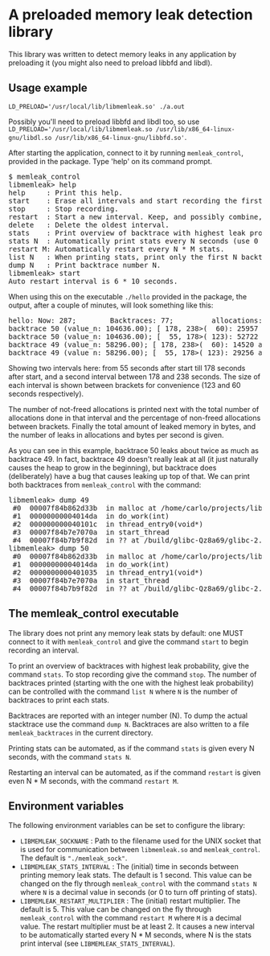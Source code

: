 # A preloaded memory leak detection library

This library was written to detect memory leaks in any application
by preloading it (you might also need to preload libbfd and libdl).

## Usage example

`LD_PRELOAD='/usr/local/lib/libmemleak.so' ./a.out`

Possibly you'll need to preload libbfd and libdl too, so use `LD_PRELOAD='/usr/local/lib/libmemleak.so /usr/lib/x86_64-linux-gnu/libdl.so /usr/lib/x86_64-linux-gnu/libbfd.so'`.

After starting the application, connect to it by running `memleak_control`,
provided in the package. Type 'help' on its command prompt.

<pre>
$ memleak_control
libmemleak> help
help     : Print this help.
start    : Erase all intervals and start recording the first interval.
stop     : Stop recording.
restart  : Start a new interval. Keep, and possibly combine, previous intervals.
delete   : Delete the oldest interval.
stats    : Print overview of backtrace with highest leak probability.
stats N  : Automatically print stats every N seconds (use 0 to turn off).
restart M: Automatically restart every N * M stats.
list N   : When printing stats, print only the first N backtraces.
dump N   : Print backtrace number N.
libmemleak> start
Auto restart interval is 6 * 10 seconds.
</pre>

When using this on the executable `./hello` provided in the package,
the output, after a couple of minutes, will look something like this:

<pre>
hello: Now: 287;        Backtraces: 77;         allocations: 650036;    total memory: 83,709,180 bytes.
backtrace 50 (value_n: 104636.00); [ 178, 238>(  60): 25957 allocations (1375222 total,  1.9%), size 3311982; 432.62 allocations/s, 55199 bytes/s
backtrace 50 (value_n: 104636.00); [  55, 178>( 123): 52722 allocations (2793918 total,  1.9%), size 6734135; 428.63 allocations/s, 54749 bytes/s
backtrace 49 (value_n: 58296.00); [ 178, 238>(  60): 14520 allocations (1382814 total,  1.1%), size 1860716; 242.00 allocations/s, 31011 bytes/s
backtrace 49 (value_n: 58296.00); [  55, 178>( 123): 29256 allocations (2794155 total,  1.0%), size 3744938; 237.85 allocations/s, 30446 bytes/s
</pre>

Showing two intervals here: from 55 seconds after start till 178 seconds after start,
and a second interval between 178 and 238 seconds. The size of each interval is
shown between brackets for convenience (123 and 60 seconds respectively).

The number of not-freed allocations is printed next with the total number
of allocations done in that interval and the percentage of non-freed
allocations between brackets. Finally the total amount of leaked memory
in bytes, and the number of leaks in allocations and bytes per second
is given.

As you can see in this example, backtrace 50 leaks about twice as much as backtrace 49.
In fact, backtrace 49 doesn't really leak at all (it just naturally causes the heap
to grow in the beginning), but backtrace does (deliberately) have a bug that causes
leaking up top of that. We can print both backtraces from `memleak_control` with
the command:

<pre>
libmemleak> dump 49
 #0  00007f84b862d33b  in malloc at /home/carlo/projects/libmemleak/libmemleak-objdir/src/../../libmemleak/src/memleak.c:1008
 #1  00000000004014da  in do_work(int)
 #2  000000000040101c  in thread_entry0(void*)
 #3  00007f84b7e7070a  in start_thread
 #4  00007f84b7b9f82d  in ?? at /build/glibc-Qz8a69/glibc-2.23/misc/../sysdeps/unix/sysv/linux/x86_64/clone.S:111
libmemleak> dump 50
 #0  00007f84b862d33b  in malloc at /home/carlo/projects/libmemleak/libmemleak-objdir/src/../../libmemleak/src/memleak.c:1008
 #1  00000000004014da  in do_work(int)
 #2  0000000000401035  in thread_entry1(void*)
 #3  00007f84b7e7070a  in start_thread
 #4  00007f84b7b9f82d  in ?? at /build/glibc-Qz8a69/glibc-2.23/misc/../sysdeps/unix/sysv/linux/x86_64/clone.S:111
</pre>

## The memleak_control executable

The library does not print any memory leak stats by default: one MUST connect to it
with `memleak_control` and give the command `start` to begin recording an interval.

To print an overview of backtraces with highest leak probability, give the command `stats`.
To stop recording give the command `stop`. The number of backtraces printed (starting with
the one with the highest leak probability) can be controlled with the command `list N`
where `N` is the number of backtraces to print each stats.

Backtraces are reported with an integer number (N). To dump the actual stacktrace use
the command `dump N`. Backtraces are also written to a file `memleak_backtraces` in
the current directory.

Printing stats can be automated, as if the command `stats` is given every N seconds, with
the command `stats N`.

Restarting an interval can be automated, as if the command `restart` is given even N * M seconds,
with the command `restart M`.

## Environment variables

The following environment variables can be set to configure
the library:

* `LIBMEMLEAK_SOCKNAME` : Path to the filename used for the UNIX socket that is used for communication between `libmemleak.so` and `memleak_control`. The default is `"./memleak_sock"`.
* `LIBMEMLEAK_STATS_INTERVAL` : The (initial) time in seconds between printing memory leak stats. The default is 1 second. This value can be changed on the fly through `memleak_control` with the command `stats N` where `N` is a decimal value in seconds (or 0 to turn off printing of stats).
* `LIBMEMLEAK_RESTART_MULTIPLIER` : The (initial) restart multiplier. The default is 5. This value can be changed on the fly through `memleak_control` with the command `restart M` where `M` is a decimal value. The restart multiplier must be at least 2. It causes a new interval to be automatically started every N * M seconds, where N is the stats print interval (see `LIBMEMLEAK_STATS_INTERVAL`).

